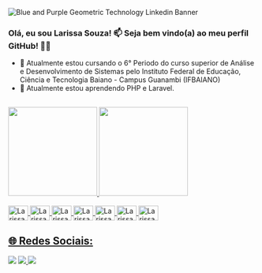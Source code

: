 
![Blue and Purple Geometric Technology Linkedin Banner](https://user-images.githubusercontent.com/124424556/228434612-d2eb6199-c25e-4c63-bc44-2e6e23ff5c05.png)

### Olá, eu sou Larissa Souza! 📫 Seja bem vindo(a) ao meu perfil GitHub! 👋🏻 

- 🔭 Atualmente estou cursando o 6° Periodo do curso superior de Análise e Desenvolvimento de Sistemas pelo Instituto Federal de Educação, Ciência e Tecnologia Baiano - Campus Guanambi (IFBAIANO)
- 🌱 Atualmente estou aprendendo PHP e Laravel.

##
 
<div>
<a href="https://github.com/larissasnk">
<img height="180em" src="https://github-readme-stats.vercel.app/api?username=larissasnk&bg_color=30,e96443,904e95&title_color=fff&text_color=fff"/>
<img height="180em" src="https://github-readme-stats.vercel.app/api/top-langs/?username=larissasnk&bg_color=30,e96443,904e95&title_color=fff&text_color=fff"/>
 
</div>
  
  
<div style="display: inline_block"><br>
  
<img align="center" alt="Larissa-java" height="30" width="40" src="https://cdn.jsdelivr.net/gh/devicons/devicon/icons/java/java-original.svg" />
<img align="center" alt="Larissa-c" height="30" width="40" src="https://cdn.jsdelivr.net/gh/devicons/devicon/icons/c/c-original.svg" />
<img align="center" alt="Larissa-mysql" height="30" width="40" src="https://cdn.jsdelivr.net/gh/devicons/devicon/icons/mysql/mysql-original-wordmark.svg" />  
<img align="center" alt="Larissa-php" height="30" width="40" src="https://cdn.jsdelivr.net/gh/devicons/devicon/icons/php/php-original.svg" />
<img align="center" alt="Larissa-html" height="30" width="40" src="https://cdn.jsdelivr.net/gh/devicons/devicon/icons/html5/html5-original.svg" />
<img align="center" alt="Larissa-css" height="30" width="40" src="https://cdn.jsdelivr.net/gh/devicons/devicon/icons/css3/css3-original.svg" />
<img align="center" alt="Larissa-js" height="30" width="40" src="https://cdn.jsdelivr.net/gh/devicons/devicon/icons/javascript/javascript-original.svg" />

</div>
  
  
  ## 🌐 Redes Sociais:

  <div> 
  <a href="https://instagram.com/larissasnk" target="_blank"><img src="https://img.shields.io/badge/-Instagram-%23E4405F?style=for-the-badge&logo=instagram&logoColor=white" target="_blank"></a>
  <a href= "mailto:larissasouza2015@gmail.com"><img src="https://img.shields.io/badge/Gmail-D14836?style=for-the-badge&logo=gmail&logoColor=white" target="_blank"</a>
  <a href="https://www.linkedin.com/in/larissasnk/" target="_blank"><img src="https://img.shields.io/badge/-LinkedIn-%230077B5?style=for-the-badge&logo=linkedin&logoColor=white" target="_blank"></a> 
 
</div>
